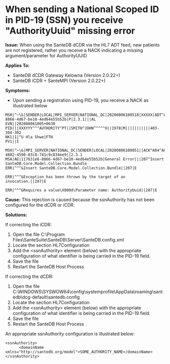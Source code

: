 # When sending a National Scoped ID in PID-19 \(SSN\) you receive "AuthorityUuid" missing error

**Issue:** When using the SanteDB dCDR via the HL7 ADT feed, new patients are not registered, rather you receive a NACK indicating a missing argument/parameter for AuthorityUUID

**Applies To:**

* SanteDB dCDR Gateway Kelowna \(Version 2.0.22+\)
* SanteDB iCDR + SanteMPI \(Version 2.0.22+\)

**Symptoms:**

* Upon sending a registration using PID-19, you receive a NACK as illustrated below

```text
MSH|^~\&|SENDER|LOCAL|MPI_SERVER|NATIONAL_DC|20200806100518|XXXXX|ADT^A04^ADT_A01|117631e6-8866-4d67-be10-4ed64e55b52b|P|2.3.1|||AL
EVN||202008061005+0630
PID|||XXXYYY^^^AUTHORITY^PT||SMITH^JOHN^^^^^U||1978|M|||||||||||403-304-302
NK1|1|^U Hla Shwe|FTH
PV1||I

MSH|^~\&|MPI_SERVER|NATIONAL_DC|SENDER|LOCAL|20200806100051||ACK^A04^ACK|cc103f57-4602-4590-83c8-741c9c834ee9||2.3.1
MSA|AE|117631e6-8866-4d67-be10-4ed64e55b52b|General Error|||207^Insert SanteDB.Core.Model.Collection.Bundle
ERR|^^^&Insert SanteDB.Core.Model.Collection.Bundle||207|E
ERR|^^^&Exception has been thrown by the target of an invocation.||207|E
ERR|^^^&Requires a value\X000d\Parameter name: AuthorityUuid||207|E
```

**Cause:** This rejection is caused because the ssnAuthority has not been configured for the dCDR or iCDR. 

**Solutions:**

If correcting the iCDR:

1. Open the file C:\Program Files\SanteSuite\SanteDB\Server\SanteDB.config.xml
2. Locate the section HL7Configuration
3. Add the &lt;ssnAuthority&gt; element \(below\) with the appropriate configuration of what identifier is being carried in the PID-19 field.
4. Save the file
5. Restart the SanteDB Host Process

If correcting the dCDR:

1. Open the file C:\WINDOWS\SYSWOW64\config\systemprofile\AppData\roaming\santedb\dcg-default\santedb.config
2. Locate the section HL7Configuration
3. Add the &lt;ssnAuthority&gt; element \(below\) with the appropriate configuration of what identifier is being carried in the PID-19 field.
4. Save the file
5. Restart the SanteDB Host Process

An appropriate ssnAuthority configuration is illustrated below:

```text
<ssnAuthority>
      <domainName xmlns="http://santedb.org/model">SOME_AUTHORITY_NAME</domainName>
</ssnAuthority>
```


